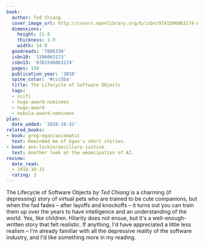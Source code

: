 ```yaml
---
book:
  author: Ted Chiang
  cover_image_url: http://covers.openlibrary.org/b/isbn/9781596063174-L.jpg
  dimensions:
    height: 21.0
    thickness: 1.9
    width: 14.9
  goodreads: '7886338'
  isbn10: '1596063173'
  isbn13: '9781596063174'
  pages: 150
  publication_year: '2010'
  spine_color: '#ccc5ba'
  title: The Lifecycle of Software Objects
  tags:
  - scifi
  - hugo-award-nominees
  - hugo-award
  - nebula-award-nominees
plan:
  date_added: '2018-10-31'
related_books:
- book: greg-egan/axiomatic
  text: Reminded me of Egan's short stories.
- book: ann-leckie/ancillary-justice
  text: Another look at the emancipation of AI.
review:
  date_read:
  - 2018-10-31
  rating: 3
---
```


The Lifecycle of Software Objects by *Ted Chiang* is a charming (if depressing) story of virtual pets who are trained to
be cute companions, but when the fad fades – after layoffs and knockoffs – it turns out you can train them up over the
years to have intelligence and an understanding of the world. Yes, like children. Hilarity does not ensue, but it's a
well-enough-written story that felt realistic. If anything, I'd have appreciated a little less realism – I'm already
familiar with all the depressive reality of the software industry, and I'd like something more in my reading.
